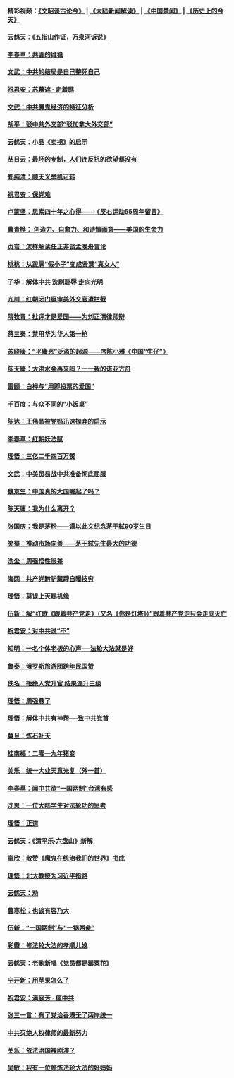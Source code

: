 #### 精彩视频：[《文昭谈古论今》](https://github.com/gfw-breaker/wenzhao/blob/master/README.md?t=01211530) | [《大陆新闻解读》](https://github.com/gfw-breaker/ntdtv-comedy/blob/master/README.md?t=01211530) | [《中国禁闻》](https://github.com/gfw-breaker/ntdtv-news/blob/master/README.md?t=01211530) | [《历史上的今天》](https://github.com/gfw-breaker/today-in-history/blob/master/README.md?t=01211530) 

#### [云鹤天：《五指山作证，万泉河诉说》](../pages/nsc993/n10991603.md?t=01211530) 

#### [李春草：共匪的维稳](../pages/nsc993/n10991348.md?t=01211530) 

#### [文武：中共的结局是自己整死自己](../pages/nsc993/n10989899.md?t=01211530) 

#### [祝君安：苏幕遮 · 走着瞧](../pages/nsc993/n10988901.md?t=01211530) 

#### [文武：中共魔鬼经济的特征分析](../pages/nsc993/n10987387.md?t=01211530) 

#### [胡平：驳中共外交部“驳加拿大外交部”](../pages/nsc993/n10987378.md?t=01211530) 

#### [云鹤天：小品《卖拐》的启示](../pages/nsc993/n10984392.md?t=01211530) 

#### [丛日云：最坏的专制，人们连反抗的欲望都没有](../pages/nsc993/n10984377.md?t=01211530) 

#### [郑纯清：顺天义举机可转](../pages/nsc993/n10984369.md?t=01211530) 

#### [祝君安：保党难](../pages/nsc993/n10984362.md?t=01211530) 

#### [卢蒙坚：思索四十年之心得——《反右运动55周年留言》](../pages/nsc993/n10984355.md?t=01211530) 

#### [曹青桦： 创造力、自愈力、和诗情画意——美国的生命力](../pages/nsc993/n10984216.md?t=01211530) 

#### [贞岩：怎样解读任正非谈孟晚舟言论](../pages/nsc993/n10984650.md?t=01211530) 

#### [桃桃：从跋扈“假小子”变成贤慧“真女人”](../pages/nsc993/n10984416.md?t=01211530) 

#### [子华：解体中共 洗刷耻辱 走向光明](../pages/nsc993/n10984019.md?t=01211530) 

#### [亢川：红朝闭门庭审美外交官遭拦截](../pages/nsc993/n10984050.md?t=01211530) 

#### [隋牧青：批评才是爱国——为刘正清律师辩](../pages/nsc993/n10983057.md?t=01211530) 

#### [蒋三秦：禁用华为华人第一枪](../pages/nsc993/n10982973.md?t=01211530) 

#### [苏晓康：“平庸恶”泛滥的起源——序陈小雅《中国“牛仔”》](../pages/nsc993/n10982008.md?t=01211530) 

#### [陈天庸：大洪水会再来吗？一一我的诺亚方舟](../pages/nsc993/n10981086.md?t=01211530) 

#### [雷颐：白桦与“用脚投票的爱国”](../pages/nsc993/n10981048.md?t=01211530) 

#### [千百度：与众不同的“小饭桌”](../pages/nsc993/n10978639.md?t=01211530) 

#### [陈达：王伟晶被党妈迅速抛弃的启示](../pages/nsc993/n10976450.md?t=01211530) 

#### [李春草：红朝妖法赋](../pages/nsc993/n10976387.md?t=01211530) 

#### [理悟：三亿二千四百万赞](../pages/nsc993/n10975966.md?t=01211530) 

#### [文武：中美贸易战中共准备彻底屈服](../pages/nsc993/n10974571.md?t=01211530) 

#### [魏京生：中国真的大国崛起了吗？](../pages/nsc993/n10974530.md?t=01211530) 

#### [陈天庸：我为什么离开？](../pages/nsc993/n10974493.md?t=01211530) 

#### [张国庆：我是茅粉——谨以此文纪念茅于轼90岁生日](../pages/nsc993/n10974477.md?t=01211530) 

#### [笑蜀：推动市场向善——茅于轼先生最大的功德](../pages/nsc993/n10974451.md?t=01211530) 

#### [洗尘：周强悟性很差](../pages/nsc993/n10973701.md?t=01211530) 

#### [海网：共产党黔驴藏蹄自曝技穷](../pages/nsc993/n10969562.md?t=01211530) 

#### [理悟：莫误上天赐机缘](../pages/nsc993/n10969514.md?t=01211530) 

#### [伍新：解“红歌《跟着共产党走》（又名《你是灯塔》）”跟着共产党走只会走向灭亡](../pages/nsc993/n10969074.md?t=01211530) 

#### [祝君安：对中共说“不”](../pages/nsc993/n10968464.md?t=01211530) 

#### [知明：一名个体老板的心声──法轮大法就是好](../pages/nsc993/n10967473.md?t=01211530) 

#### [鲁泰：俄罗斯旅游团跨年民国赞](../pages/nsc993/n10967035.md?t=01211530) 

#### [佚名：拒绝入党升官  结果连升三级](../pages/nsc993/n10965069.md?t=01211530) 

#### [理悟：周强悬了](../pages/nsc993/n10965044.md?t=01211530) 

#### [理悟：解体中共有神帮──致中共党首](../pages/nsc993/n10963824.md?t=01211530) 

#### [冀旦：炼石补天](../pages/nsc993/n10963818.md?t=01211530) 

#### [桂南福：二零一九年猪变](../pages/nsc993/n10963774.md?t=01211530) 

#### [关乐：统一大业天意光复（外一首）](../pages/nsc993/n10963765.md?t=01211530) 

#### [李春草：闻中共欲“一国两制”台湾有感](../pages/nsc993/n10963761.md?t=01211530) 

#### [沈思：一位大陆学生对法轮功的思考](../pages/nsc993/n10960706.md?t=01211530) 

#### [理悟：正道](../pages/nsc993/n10960529.md?t=01211530) 

#### [云鹤天：《清平乐‧六盘山》新解](../pages/nsc993/n10959258.md?t=01211530) 

#### [童欣：敬赞《魔鬼在统治我们的世界》书成](../pages/nsc993/n10959244.md?t=01211530) 

#### [理悟：北大教授为习近平指路](../pages/nsc993/n10959234.md?t=01211530) 

#### [云鹤天：劝](../pages/nsc993/n10959226.md?t=01211530) 

#### [曹寒松：也谈有容乃大](../pages/nsc993/n10959191.md?t=01211530) 

#### [伍新：“一国两制”与“一锅两彘”](../pages/nsc993/n10958297.md?t=01211530) 

#### [彩霞：修法轮大法的孝顺儿媳](../pages/nsc993/n10958333.md?t=01211530) 

#### [云鹤天：老歌新唱《党员都是罂粟花》](../pages/nsc993/n10958225.md?t=01211530) 

#### [宁开新：用苹果怎么了](../pages/nsc993/n10955962.md?t=01211530) 

#### [祝君安：满庭芳 · 瘟中共](../pages/nsc993/n10955949.md?t=01211530) 

#### [张三一言：有了党治香港无了两岸统一](../pages/nsc993/n10955943.md?t=01211530) 

#### [中共灭绝人权律师的最新努力](../pages/nsc993/n10954725.md?t=01211530) 

#### [关乐：依法治国裸剧演？](../pages/nsc993/n10952420.md?t=01211530) 

#### [吴敏：我有一位修炼法轮大法的好妈妈](../pages/nsc993/n10952484.md?t=01211530) 

